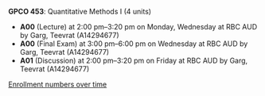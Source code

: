**GPCO 453**: Quantitative Methods I (4 units)

- **A00** (Lecture) at 2:00 pm–3:20 pm on Monday, Wednesday at RBC AUD by Garg, Teevrat (A14294677)
- **A00** (Final Exam) at 3:00 pm–6:00 pm on Wednesday at RBC AUD by Garg, Teevrat (A14294677)
- **A01** (Discussion) at 2:00 pm–3:20 pm on Friday at RBC AUD by Garg, Teevrat (A14294677)

[Enrollment numbers over time](./GPCO453.tsv)
